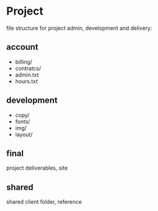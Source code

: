 Project
=======
file structure for project admin, development and delivery:

account
-------
- billing/
- contratcs/
- admin.txt
- hours.txt

development
-----------
- copy/
- fonts/
- img/
- layout/

final
-----
project deliverables, site

shared
------
shared client folder, reference
